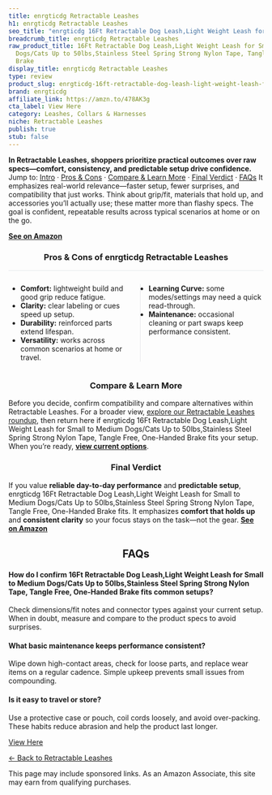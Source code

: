 ```yaml
---
title: enrgticdg Retractable Leashes
h1: enrgticdg Retractable Leashes
seo_title: "enrgticdg 16Ft Retractable Dog Leash,Light Weight Leash for\u2026"
breadcrumb_title: enrgticdg Retractable Leashes
raw_product_title: 16Ft Retractable Dog Leash,Light Weight Leash for Small to Medium
  Dogs/Cats Up to 50lbs,Stainless Steel Spring Strong Nylon Tape, Tangle Free, One-Handed
  Brake
display_title: enrgticdg Retractable Leashes
type: review
product_slug: enrgticdg-16ft-retractable-dog-leash-light-weight-leash-for-small-to-me-b001e493
brand: enrgticdg
affiliate_link: https://amzn.to/478AK3g
cta_label: View Here
category: Leashes, Collars & Harnesses
niche: Retractable Leashes
publish: true
stub: false
---
```


<div id="intro" class="full-width"><p><strong>In Retractable Leashes, shoppers prioritize practical outcomes over raw specs&mdash;comfort, consistency, and predictable setup drive confidence.</strong> Jump to: <a href="#intro">Intro</a> · <a href="#pros-cons">Pros &amp; Cons</a> · <a href="#compare-more">Compare &amp; Learn More</a> · <a href="#verdict">Final Verdict</a> · <a href="#faqs">FAQs</a> It emphasizes real-world relevance&mdash;faster setup, fewer surprises, and compatibility that just works. Think about grip/fit, materials that hold up, and accessories you’ll actually use; these matter more than flashy specs. The goal is confident, repeatable results across typical scenarios at home or on the go.</p><p><a href="https://amzn.to/478AK3g" rel="nofollow sponsored noopener" target="_blank"><strong>See on Amazon</strong></a></p></div>
<h3 id="pros-cons" style="text-align:center;">Pros &amp; Cons of enrgticdg Retractable Leashes</h3>
<div class="pc-grid" style="display:grid;grid-template-columns:1fr 1fr;gap:16px;border-top:1px solid #e5e7eb;padding-top:12px;">
  <ul>
    <li><strong>Comfort:</strong> lightweight build and good grip reduce fatigue.</li>
    <li><strong>Clarity:</strong> clear labeling or cues speed up setup.</li>
    <li><strong>Durability:</strong> reinforced parts extend lifespan.</li>
    <li><strong>Versatility:</strong> works across common scenarios at home or travel.</li>
  </ul>
  <ul style="border-left:1px solid #e5e7eb;padding-left:16px;">
    <li><strong>Learning Curve:</strong> some modes/settings may need a quick read-through.</li>
    <li><strong>Maintenance:</strong> occasional cleaning or part swaps keep performance consistent.</li>
  </ul>
</div>


<h3 id="compare-more" style="text-align:center;">Compare &amp; Learn More</h3>
<p>Before you decide, confirm compatibility and compare alternatives within Retractable Leashes. For a broader view, <a href="#">explore our Retractable Leashes roundup</a>, then return here if enrgticdg 16Ft Retractable Dog Leash,Light Weight Leash for Small to Medium Dogs/Cats Up to 50lbs,Stainless Steel Spring Strong Nylon Tape, Tangle Free, One-Handed Brake fits your setup. When you’re ready, <a href="https://amzn.to/478AK3g" rel="nofollow sponsored noopener" target="_blank"><strong>view current options</strong></a>.</p>

<h3 id="verdict" style="text-align:center;">Final Verdict</h3>
<p>If you value <strong>reliable day-to-day performance</strong> and <strong>predictable setup</strong>, enrgticdg 16Ft Retractable Dog Leash,Light Weight Leash for Small to Medium Dogs/Cats Up to 50lbs,Stainless Steel Spring Strong Nylon Tape, Tangle Free, One-Handed Brake fits. It emphasizes <strong>comfort that holds up</strong> and <strong>consistent clarity</strong> so your focus stays on the task&mdash;not the gear. <a href="https://amzn.to/478AK3g" rel="nofollow sponsored noopener" target="_blank"><strong>See on Amazon</strong></a></p>

<h2 id="faqs" style="text-align:center;">FAQs</h2>
<h4><strong>How do I confirm 16Ft Retractable Dog Leash,Light Weight Leash for Small to Medium Dogs/Cats Up to 50lbs,Stainless Steel Spring Strong Nylon Tape, Tangle Free, One-Handed Brake fits common setups?</strong></h4>
<p>Check dimensions/fit notes and connector types against your current setup. When in doubt, measure and compare to the product specs to avoid surprises.</p>
<h4><strong>What basic maintenance keeps performance consistent?</strong></h4>
<p>Wipe down high-contact areas, check for loose parts, and replace wear items on a regular cadence. Simple upkeep prevents small issues from compounding.</p>
<h4><strong>Is it easy to travel or store?</strong></h4>
<p>Use a protective case or pouch, coil cords loosely, and avoid over-packing. These habits reduce abrasion and help the product last longer.</p>

<p><a class="btn" href="https://amzn.to/478AK3g" target="_blank" rel="nofollow sponsored noopener">View Here</a></p>
<p><a href="/roundups/leashes-collars-harnesses/retractable-leashes/">← Back to Retractable Leashes</a></p>
<aside class="disclosure">This page may include sponsored links. As an Amazon Associate, this site may earn from qualifying purchases.</aside>

